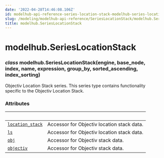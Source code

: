 ```yaml
---
date: '2022-04-28T14:46:08.106Z'
id: modelhub-api-reference-series-location-stack-modelhub-series-location-stack
slug: /modeling/modelhub-api-reference/SeriesLocationStack/modelhub.SeriesLocationStack/
title: modelhub.SeriesLocationStack
---
```


# modelhub.SeriesLocationStack


### _class_ modelhub.SeriesLocationStack(engine, base_node, index, name, expression, group_by, sorted_ascending, index_sorting)
Objectiv Location Stack series. This series type contains functionality specific to the Objectiv Location
Stack.

<!-- !! processed by numpydoc !! -->
### Attributes

| &nbsp;                                            | &nbsp;                                                                                                                                                                                                                 |
| ------------------------------------------------- | --------------------------------------------------------------------------------------------------------------------------------------------------------------------------------------------------------------------- |
| [`location_stack`](modelhub.SeriesLocationStack.location-stack/#modelhub.SeriesLocationStack.location-stack)                                    | Accessor for Objectiv location stack data.                                                                                                                                                                             |
| [`ls`](modelhub.SeriesLocationStack.ls/#modelhub.SeriesLocationStack.ls)                                                | Accessor for Objectiv location stack data.                                                                                                                                                                             |
| [`obj`](modelhub.SeriesLocationStack.obj/#modelhub.SeriesLocationStack.obj)                                               | Accessor for Objectiv stack data.                                                                                                                                                                                      |
| [`objectiv`](modelhub.SeriesLocationStack.objectiv/#modelhub.SeriesLocationStack.objectiv)                                          | Accessor for Objectiv stack data.                                                                                                                                                                                      |
